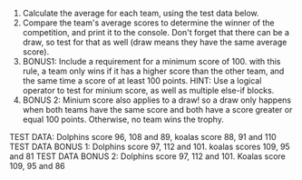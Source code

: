 1. Calculate the average for each team, using the test data below.
2. Compare the team's average scores to determine the winner of the competition, and print it to the console. Don't forget that there can be a draw, so test for that as well (draw means they have the same average score).
3. BONUS1: Include a requirement for a minimum score of 100. with this rule, a team only wins if it has a higher score than the other team, and the same time a score of at least 100 points. HINT: Use a logical operator to test for minium score, as well as multiple else-if blocks.
4. BONUS 2: Minium score also applies to a draw! so a draw only happens when both teams have the same score and both have a score greater or equal 100 points. Otherwise, no team wins the trophy.

TEST DATA: Dolphins score 96, 108 and 89, koalas score 88, 91 and 110
TEST DATA BONUS 1: Dolphins score 97, 112 and 101. koalas scores 109, 95 and 81
TEST DATA BONUS 2: Dolphins score 97, 112 and 101. Koalas score 109, 95 and 86